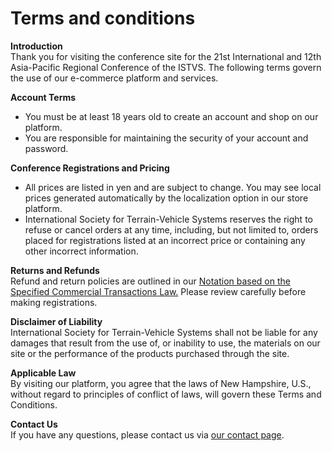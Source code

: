 # Terms and conditions

**Introduction**\
Thank you for visiting the conference site for the 21st International and 12th Asia-Pacific Regional Conference of the ISTVS. The following terms govern the use of our e-commerce platform and services.

**Account Terms**

* You must be at least 18 years old to create an account and shop on our platform.
* You are responsible for maintaining the security of your account and password.

**Conference Registrations and Pricing**

* All prices are listed in yen and are subject to change. You may see local prices generated automatically by the localization option in our store platform.
* International Society for Terrain-Vehicle Systems reserves the right to refuse or cancel orders at any time, including, but not limited to, orders placed for registrations listed at an incorrect price or containing any other incorrect information.

**Returns and Refunds**\
Refund and return policies are outlined in our [Notation based on the Specified Commercial Transactions Law.](conditions\_of\_use.md) Please review carefully before making registrations.

**Disclaimer of Liability**\
International Society for Terrain-Vehicle Systems shall not be liable for any damages that result from the use of, or inability to use, the materials on our site or the performance of the products purchased through the site.

**Applicable Law**\
By visiting our platform, you agree that the laws of New Hampshire, U.S., without regard to principles of conflict of laws, will govern these Terms and Conditions.

**Contact Us**\
If you have any questions, please contact us via [our contact page](../conference/contact.md).
